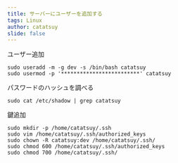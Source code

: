 ```yaml
---
title: サーバーにユーザーを追加する
tags: Linux
author: catatsuy
slide: false
---
```

ユーザー追加

    sudo useradd -m -g dev -s /bin/bash catatsuy
    sudo usermod -p '*************************' catatsuy

パスワードのハッシュを調べる

    sudo cat /etc/shadow | grep catatsuy

鍵追加

    sudo mkdir -p /home/catatsuy/.ssh
    sudo vim /home/catatsuy/.ssh/authorized_keys
    sudo chown -R catatsuy:dev /home/catatsuy/.ssh/
    sudo chmod 600 /home/catatsuy/.ssh/authorized_keys
    sudo chmod 700 /home/catatsuy/.ssh/


